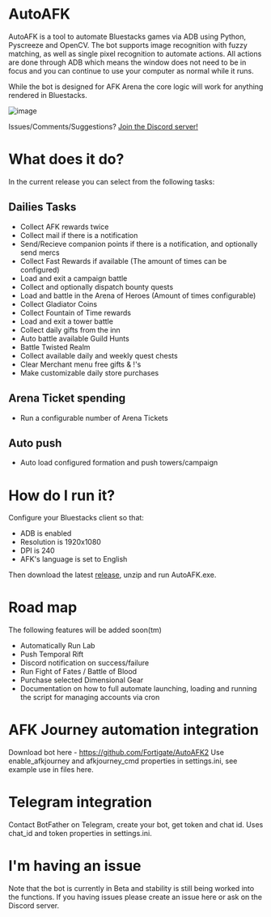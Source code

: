 # AutoAFK
AutoAFK is a tool to automate Bluestacks games via ADB using Python, Pyscreeze and OpenCV. The bot supports image recognition with fuzzy matching, as well as single pixel recognition to automate actions. All actions are done through ADB which means the window does not need to be in focus and you can continue to use your computer as normal while it runs.

While the bot is designed for AFK Arena the core logic will work for anything rendered in Bluestacks.

![image](https://github.com/Fortigate/AutoAFK/assets/46250387/9879407b-340a-485b-90e3-068e395dca34)


Issues/Comments/Suggestions? [Join the Discord server!](https://discord.gg/pfU7UB5A)

# What does it do?
In the current release you can select from the following tasks:

## Dailies Tasks
* Collect AFK rewards twice
* Collect mail if there is a notification
* Send/Recieve companion points if there is a notification, and optionally send mercs
* Collect Fast Rewards if available (The amount of times can be configured)
* Load and exit a campaign battle
* Collect and optionally dispatch bounty quests
* Load and battle in the Arena of Heroes (Amount of times configurable)
* Collect Gladiator Coins
* Collect Fountain of Time rewards
* Load and exit a tower battle
* Collect daily gifts from the inn
* Auto battle available Guild Hunts
* Battle Twisted Realm
* Collect available daily and weekly quest chests
* Clear Merchant menu free gifts & !'s
* Make customizable daily store purchases

## Arena Ticket spending
* Run a configurable number of Arena Tickets
 
## Auto push
* Auto load configured formation and push towers/campaign


# How do I run it?
Configure your Bluestacks client so that:
* ADB is enabled
* Resolution is 1920x1080
* DPI is 240
* AFK's language is set to English

Then download the latest [release](https://github.com/Hammanek/AutoAFK), unzip and run AutoAFK.exe.

# Road map
The following features will be added soon(tm)
* Automatically Run Lab
* Push Temporal Rift
* Discord notification on success/failure
* Run Fight of Fates / Battle of Blood
* Purchase selected Dimensional Gear
* Documentation on how to full automate launching, loading and running the script for managing accounts via cron

# AFK Journey automation integration
Download bot here - https://github.com/Fortigate/AutoAFK2
Use enable_afkjourney and afkjourney_cmd properties in settings.ini, see example use in files here.

# Telegram integration
Contact BotFather on Telegram, create your bot, get token and chat id.
Uses chat_id and token properties in settings.ini.

# I'm having an issue
Note that the bot is currently in Beta and stability is still being worked into the functions. If you having issues please create an issue here or ask on the Discord server.

